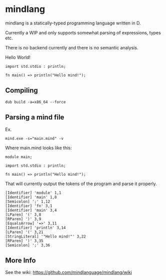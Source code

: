 # mindlang

mindlang is a statically-typed programming language written in D.

Currently a WIP and only supports somewhat parsing of expressions, types etc.

There is no backend currently and there is no semantic analysis.

Hello World!

```
import std.stdio : println;

fn main() => println("Hello mind!");
```

## Compiling

```
dub build -a=x86_64 --force
```

## Parsing a mind file

Ex. 

```
mind.exe -s="main.mind" -v
```

Where main.mind looks like this:

```
module main;

import std.stdio : println;

fn main() => println("Hello mind!");
```

That will currently output the tokens of the program and parse it properly.

```
[Identifier] 'module' 1,1
[Identifier] 'main' 1,8
[Semicolon] ';' 1,12
[Identifier] 'fn' 3,1
[Identifier] 'main' 3,4
[LParen] '(' 3,8
[RParen] ')' 3,9
[EqualsArrow] '=>' 3,11
[Identifier] 'println' 3,14
[LParen] '(' 3,21
[StringLiteral] '"Hello mind!"' 3,22
[RParen] ')' 3,35
[Semicolon] ';' 3,36
```

## More Info

See the wiki: https://github.com/mindlanguage/mindlang/wiki
